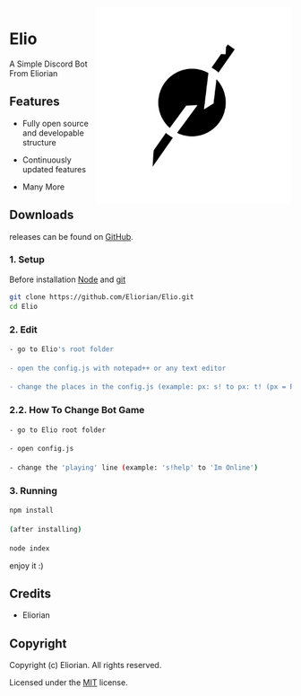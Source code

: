 <img align="right" alt="Eliorian" width="350" src="./data/logo/logo.png">

# Elio

A Simple Discord Bot From Eliorian

## Features
- Fully open source and developable structure

- Continuously updated features

- Many More

## Downloads
releases can be found on [GitHub](https://github.com/Eliorian/Elio/releases).

### 1. Setup
Before installation [Node](https://nodejs.org/en/download) and [git](https://git-scm.com/downloads)

```sh
git clone https://github.com/Eliorian/Elio.git
cd Elio
```

### 2. Edit

```sh
- go to Elio's root folder

- open the config.js with notepad++ or any text editor

- change the places in the config.js (example: px: s! to px: t! (px = Prefix))
```

### 2.2. How To Change Bot Game

```sh
- go to Elio root folder

- open config.js

- change the 'playing' line (example: 's!help' to 'Im Online')
```

### 3. Running

```sh
npm install

(after installing)

node index
```

enjoy it :)

## Credits

 * Eliorian

## Copyright

Copyright (c) Eliorian. All rights reserved.

Licensed under the [MIT](LICENSE.txt) license.
